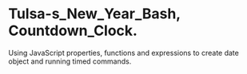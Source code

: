 # Tulsa-s_New_Year_Bash, Countdown_Clock.
Using JavaScript properties, functions and expressions to create date object and running timed commands.
